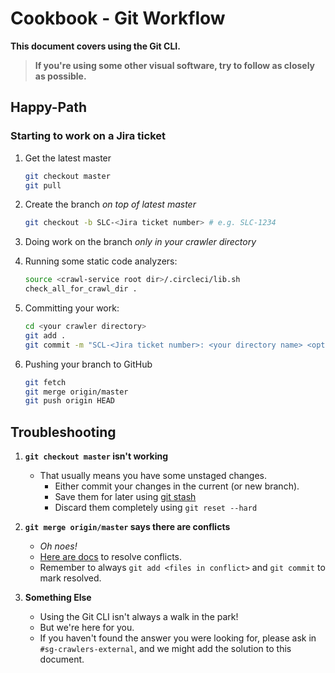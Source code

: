 # Cookbook - Git Workflow

**This document covers using the Git CLI.**

> **If you're using some other visual software, try to follow as closely as possible.**

## Happy-Path

### Starting to work on a Jira ticket

1. Get the latest master
   ```bash
   git checkout master
   git pull
   ```
2. Create the branch _on top of latest master_
   ```bash
   git checkout -b SLC-<Jira ticket number> # e.g. SLC-1234
   ```
3. Doing work on the branch _only in your crawler directory_

4. Running some static code analyzers:

   ```bash
   source <crawl-service root dir>/.circleci/lib.sh
   check_all_for_crawl_dir .
   ```

5. Committing your work:
   ```bash
   cd <your crawler directory>
   git add .
   git commit -m "SCL-<Jira ticket number>: <your directory name> <optional msg>" # e.g. "SLC-1234: vivri/store_com"
   ```
6. Pushing your branch to GitHub
   ```bash
   git fetch
   git merge origin/master
   git push origin HEAD
   ```

## Troubleshooting

1. **`git checkout master` isn't working**

   - That usually means you have some unstaged changes.
     - Either commit your changes in the current (or new branch).
     - Save them for later using [git stash](https://git-scm.com/docs/git-stash)
     - Discard them completely using `git reset --hard`

1. **`git merge origin/master` says there are conflicts**

   - _Oh noes!_
   - [Here are docs](https://docs.github.com/en/github/collaborating-with-issues-and-pull-requests/resolving-a-merge-conflict-using-the-command-line) to resolve conflicts.
   - Remember to always `git add <files in conflict>` and `git commit` to mark resolved.

1. **Something Else**
   - Using the Git CLI isn't always a walk in the park!
   - But we're here for you.
   - If you haven't found the answer you were looking for, please ask in `#sg-crawlers-external`, and we might add the
     solution to this document.
